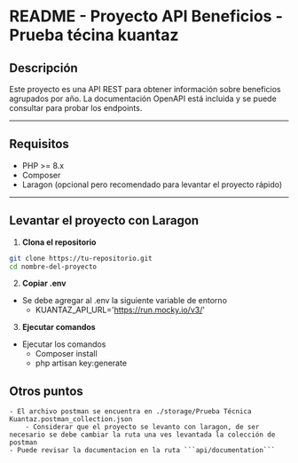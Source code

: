 # README - Proyecto API Beneficios - Prueba técina kuantaz

## Descripción

Este proyecto es una API REST para obtener información sobre beneficios agrupados por año. La documentación OpenAPI está incluida y se puede consultar para probar los endpoints.

---

## Requisitos

- PHP >= 8.x  
- Composer  
- Laragon (opcional pero recomendado para levantar el proyecto rápido)  

---

## Levantar el proyecto con Laragon

1. **Clona el repositorio**

```bash
git clone https://tu-repositorio.git
cd nombre-del-proyecto
```

2. **Copiar .env**
- Se debe agregar al .env la siguiente variable de entorno
    - KUANTAZ_API_URL='https://run.mocky.io/v3/'

3. **Ejecutar comandos**
- Ejecutar los comandos
    - Composer install
    - php artisan key:generate

## Otros puntos
    - El archivo postman se encuentra en ./storage/Prueba Técnica Kuantaz.postman_collection.json
        - Considerar que el proyecto se levanto con laragon, de ser necesario se debe cambiar la ruta una ves levantada la colección de postman
    - Puede revisar la documentacion en la ruta ```api/documentation```

